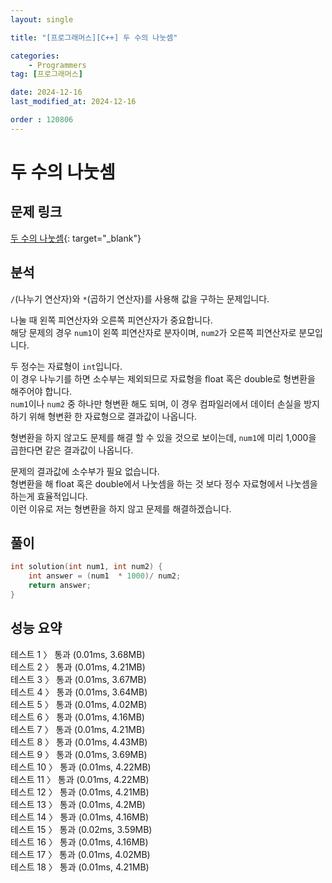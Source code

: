 ```yaml
---
layout: single

title: "[프로그래머스][C++] 두 수의 나눗셈"

categories:
    - Programmers
tag: [프로그래머스]

date: 2024-12-16
last_modified_at: 2024-12-16

order : 120806
---
```


# 두 수의 나눗셈

## 문제 링크

[두 수의 나눗셈](https://school.programmers.co.kr/learn/courses/30/lessons/120806){: target="_blank"}

## 분석

`/`(나누기 연산자)와 `*`(곱하기 연산자)를 사용해 값을 구하는 문제입니다.

나눌 때 왼쪽 피연산자와 오른쪽 피연산자가 중요합니다.  
해당 문제의 경우 `num1`이 왼쪽 피연산자로 분자이며, `num2`가 오른쪽 피연산자로 분모입니다.

두 정수는 자료형이 `int`입니다.  
이 경우 나누기를 하면 소수부는 제외되므로 자료형을 float 혹은 double로 형변환을 해주어야 합니다.  
`num1`이나 `num2` 중 하나만 형변환 해도 되며, 이 경우 컴파일러에서 데이터 손실을 방지하기 위해 형변환 한 자료형으로 결과값이 나옵니다.

형변환을 하지 않고도 문제를 해결 할 수 있을 것으로 보이는데, `num1`에 미리 1,000을 곱한다면 같은 결과값이 나옵니다.  

문제의 결과값에 소수부가 필요 없습니다.  
형변환을 해 float 혹은 double에서 나눗셈을 하는 것 보다 정수 자료형에서 나눗셈을 하는게 효율적입니다.  
이런 이유로 저는 형변환을 하지 않고 문제를 해결하겠습니다.

## 풀이

```cpp
int solution(int num1, int num2) {
    int answer = (num1  * 1000)/ num2;
    return answer;
}
```

## 성능 요약

테스트 1 〉	통과 (0.01ms, 3.68MB)  
테스트 2 〉	통과 (0.01ms, 4.21MB)  
테스트 3 〉	통과 (0.01ms, 3.67MB)  
테스트 4 〉	통과 (0.01ms, 3.64MB)  
테스트 5 〉	통과 (0.01ms, 4.02MB)  
테스트 6 〉	통과 (0.01ms, 4.16MB)  
테스트 7 〉	통과 (0.01ms, 4.21MB)  
테스트 8 〉	통과 (0.01ms, 4.43MB)  
테스트 9 〉	통과 (0.01ms, 3.69MB)  
테스트 10 〉 통과 (0.01ms, 4.22MB)  
테스트 11 〉 통과 (0.01ms, 4.22MB)  
테스트 12 〉 통과 (0.01ms, 4.21MB)  
테스트 13 〉 통과 (0.01ms, 4.2MB)  
테스트 14 〉 통과 (0.01ms, 4.16MB)  
테스트 15 〉 통과 (0.02ms, 3.59MB)  
테스트 16 〉 통과 (0.01ms, 4.16MB)  
테스트 17 〉 통과 (0.01ms, 4.02MB)  
테스트 18 〉 통과 (0.01ms, 4.21MB)